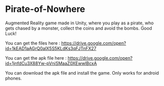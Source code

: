 # Pirate-of-Nowhere
Augmented Reality game made in Unity, where you play as a pirate, who gets chased by a monster, 
collect the coins and avoid the bombs. Good Luck!

You can get the files here : https://drive.google.com/open?id=1kEAD1aAGrQ0alX5S5KLdKs3qFJTnFX27

You can get the apk file here : https://drive.google.com/open?id=1jnfdCu3X88Yw-pVniSMaaZ0XEwwlBcxA

You can download the apk file and install the game. Only works for android phones.
